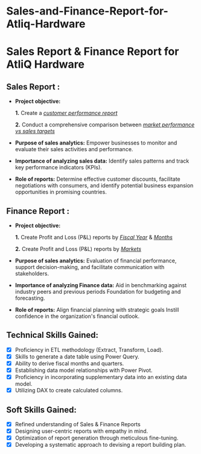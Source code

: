 # Sales-and-Finance-Report-for-Atliq-Hardware
# Sales Report & Finance Report for AtliQ Hardware

## Sales Report :


- **Project objective:** 

    **1.** Create a _[customer performance report](https://github.com/Vikashpandey98/Sales-and-Finance-Report-for-Atliq-Hardware/blob/main/pdf%20files/Customer%20net%20sales%20perfomance.pdf)_ 

    **2.** Conduct a comprehensive comparison between _[market performance vs sales targets](https://github.com/Vikashpandey98/Sales-and-Finance-Report-for-Atliq-Hardware/blob/main/pdf%20files/market%20perfomance%20vs%20target.pdf)_

- **Purpose of sales analytics:** Empower businesses to monitor and evaluate their sales activities and performance.

- **Importance of analyzing sales data:** Identify sales patterns and track key performance indicators (KPIs).

- **Role of reports:** Determine effective customer discounts, facilitate negotiations with consumers, and identify potential business expansion opportunities in promising countries.


## Finance Report :

- **Project objective:** 

    **1.** Create Profit and Loss (P&L) reports by _[Fiscal Year](https://github.com/Vikashpandey98/Sales-and-Finance-Report-for-Atliq-Hardware/blob/main/pdf%20files/P%26L%20by%20fiscal%20year.pdf)_ & _[Months](https://github.com/Vikashpandey98/Sales-and-Finance-Report-for-Atliq-Hardware/blob/main/pdf%20files/P%26L%20by%20Month.pdf)_ 

   **2.** Create Profit and Loss (P&L) reports by _[Markets](https://github.com/Vikashpandey98/Sales-and-Finance-Report-for-Atliq-Hardware/blob/main/pdf%20files/P%26L%20by%20Market.pdf)_

- **Purpose of sales analytics:** Evaluation of financial performance, support decision-making, and facilitate communication with stakeholders.

- **Importance of analyzing Finance data:** Aid in benchmarking against industry peers and previous periods Foundation for budgeting and forecasting.

- **Role of reports:** Align financial planning with strategic goals Instill confidence in the organization's financial outlook.


## Technical Skills Gained:
- [x]	Proficiency in ETL methodology (Extract, Transform, Load).
- [x]	Skills to generate a date table using Power Query.
- [x]	Ability to derive fiscal months and quarters.
- [x]	Establishing data model relationships with Power Pivot.
- [x]	Proficiency in incorporating supplementary data into an existing data model.
- [x]	Utilizing DAX to create calculated columns.

## Soft Skills Gained:
- [x]	Refined understanding of Sales & Finance Reports
- [x]	Designing user-centric reports with empathy in mind.
- [x]	Optimization of report generation through meticulous fine-tuning.
- [x]	Developing a systematic approach to devising a report building plan.
